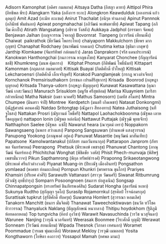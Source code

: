 Adisorn Kamonphat (อดิศร กมลผาด)
Aitsaya Datha (อิสญา ดาทา)
Aittipol Phira (อิทธิพล พีระ)
Alangkarn Yaka (อลังการ ยะกะ)
Alongkron Keawdulduk (อลงกรณ์ แก้วดุลดุก)
Amit Azad (อะมิท อะเเซด)
Anirut Thachalat (อนิรุต ท่าฉลาด)
Apinut Pannnok (อภินัทธ์ พันธ์นอก)
Apiwat pongmahachai (อภิวัฒน์ พงษ์มหาชัย)
Apiwat Tapang (อภิวัฒ ต๊ะเป็ง)
Atirath Wangsatang (อธิราช วังสตัง)
Aukkaya Jadphol (อรรฆยา จัดพล)
Benjawan Jaihan (เบญจวรรณ ใจหาญ)
Bovornrat  Tianpeng (บวรรัตน์ เทียนเพ็ง)
Chaiwat  paikrathok (ชัยวัฒน์ ไพกระโทก)
chaiyaporn Makkulchorn (ชัยพร มากกุญชร)
Chanaphat Rodchaey (ชนาพัฒน์ รอดเฉย)
Chutima ketsa (ชุติมา เกตุษา)
Janthip Klomkaew (จันทร์ทิพย์ กล่อมแก้ว)
Jaras Danprakorn (จรัส แดนประกรณ์)
Kanokwan Hanthongchai (กนกวรรณ หาญธงไชย)
Kanyarat Chonchee (กัญญารัตน์ ชลชี)
Khumkreng (มนพ คุ้มเกรง)    
Kitiphat Phonun (กิติพัฒน์ โพธิ์นันท์)
Kittapart Kamonman (กฤตภาส กมลมาลย์)
Kittisak Buayai (กิตติศักดิ์ บัวใหญ่)
Kittisak Lekcharoensri (กิตติศักดิ์ เล็กเจริญศรี)
Korakod Puanglamjeak (กรกฏ พวงลำเจียก)
Kornchanok Premsirisuthakorn (กรชนก เปรมสิริสุธากร)
Krisada  Boonrod (กฤษฎา บุญรอด)
Kritsada Thanya-udorn (กฤษฎา ธัญญอุดร)
Kunawat Kasawattana (คุณาวัฒน์ เกสะวัฒนะ)
Manurach Srisuklom (มนูรัช ศรีสุขล้อม)
Marisa Kluayniem (มาริสา กล้วยเนียม)
Matha Naksir (เมธา นาคศรี)
Mathus Samosorn) (เมทัส สโมสร)
Mintra Chumpee (มินตรา จำปี)
Montree  Kerdpetch (มนตรี เกิดเพชร)
Natasat Donkongmi) (ณัฏฐ์ศาสน์ ดอนคงมี)
Natdao Sritongtap (ณัฎดาว สีทองทาบ)
Natea Juthaisong (นที จูไธสง)
Nattakan Prosri (ณัฐกานต์ โพธิ์ศรี)
Nattapol Laohachokboonma (ณัฐพล เลาหโชคบุญมา)
nattapon lonin (ณัฐพล หล่อนิล)
Nattawut Puttajak (ณัฐวุฒิ พุทธจักร)
Natthaphon Saelee (นัฐพล  แซ่ลี้)
Nawarut heara (ณวรุตม์ เหรา)
Noppakorn Sawangsaeng (นพกร สว่างแสง)
Panpong Sangsuwan (ปานพงษ์ แสงสุวรรณ)
Panupong Yookong (ภาณุพงศ์ อยู่คง)
Panuwat Masantie (พนุวัฒน์ มาสันเทียะ)
Papatsone  Kamolwantanakul (ปภัสสร กมลวันทนากุล)
Pattarapon Janprom (ภัทรพล จันทร์พรหม)
Peerapong  Phetsuk (พีระพงษ์ เพชรสุข)
Phanuwat Chantong (ภาณุวัฒน์ จันทร์ทอง)
Phichitchai Wonghat (พิชิตชัย วงหัส)
Phisit Phech-munvaja (พิสิษฐ์ เพชรมั่นวาจา)
Pikun Sapthamrong (พิกุล ทรัพย์ธำรงศ์)
Piraponng Srikaeotangwong (พีระพงศ์ ศรีแก้วต่างวงศ์)
Piyanat Muang-in (ปิยะณัฐ เมืองอินทร์)
Pongsathon yomlaead (พงศธร ย่อมละเอียด)
Pornpun Khunkri (พรพรรณ ขุนไกร)
Prariyes Khamsiri (ปริเยศ คำศิริ)
Sarawuth Vattanasri (สราวุธ วัฒนศรี)
Siwanat Ritbumrung (ศิวณัฐ ฤทธิ์บำรุง)
Somparn Posoongnoen (สมภาร ปอสูงเนิน)
Songsap Chinnapatpongsin (ทรงทรัพย์ ชินภัทรพงศ์สิน)
Sudarat Hongha (สุดารัตน์ หงหา)
Sukunya Rudtho (สุกัญญา รุดโถ)
Surasilp Rojamornkul (สุรศิลป์ โรจน์อมรกุล)
Surattisak tupkrut (สุรัติศักดิ์ ทับครุธ)
Suwanna Homlert (สุวรรณา หอมเลิศ)
Tanakorn Manchitt (ธนกร มั่นจิตต์)
Thanawat Taweechoktiwavan (ธนวัต ทวีโชคทิวาวรรณ)
Thanyaluck Naklang (ธัญญลักษณ์ หนากลาง)
Thitipu hoydokhom (ฐิติภูมิ ห้อยดอกหอม)
Top tungvicha (ท๊อป ถุงวิชา)
Warawit Navasuchinda (วรวิช นวสุจินดา)
Warunee  Nanjing (วารุณี นวลจันทร์)
Weerasak Boonmee (วีระศักดิ์ บุญมี)
Werawat Sonneam (วีรวัฒน์ สอนเนียม)
Wipada Thesnok (วิภาดา เทศนอก)
Woramet Poommadue (วรเมธ พุ่มมะเดื่อ)
Worawut Mekloy (วรวุฒิ เมฆลอย)
Yosita Kongthaworn (โยษิตา คงถาวร)
Yossapol Mamah (ยศพล มามะ)
